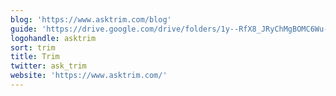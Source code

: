 ```yaml
---
blog: 'https://www.asktrim.com/blog'
guide: 'https://drive.google.com/drive/folders/1y--RfX8_JRyChMgBOMC6Wu-OkbNb5P46?usp=sharing'
logohandle: asktrim
sort: trim
title: Trim
twitter: ask_trim
website: 'https://www.asktrim.com/'
---
```

